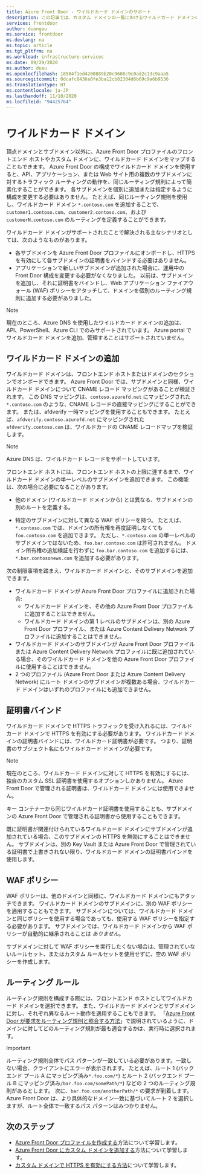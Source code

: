 ```yaml
---
title: Azure Front Door - ワイルドカード ドメインのサポート
description: この記事では、カスタム ドメインの一覧におけるワイルドカード ドメインのマッピングや管理が、Azure Front Door でどのようにサポートされるかについて説明します。
services: frontdoor
author: duongau
ms.service: frontdoor
ms.devlang: na
ms.topic: article
ms.tgt_pltfrm: na
ms.workload: infrastructure-services
ms.date: 09/29/2020
ms.author: duau
ms.openlocfilehash: 18504f1ed4200889b20c9608c9c0ad2c13c9aaa5
ms.sourcegitcommit: 0dcafc8436a0fe3ba12cb82384d6b69c9a6b9536
ms.translationtype: HT
ms.contentlocale: ja-JP
ms.lasthandoff: 11/10/2020
ms.locfileid: "94425764"
---
```

# <a name="wildcard-domains"></a>ワイルドカード ドメイン

頂点ドメインとサブドメイン以外に、Azure Front Door プロファイルのフロントエンド ホストやカスタム ドメインに、ワイルドカード ドメインをマップすることもできます。 Azure Front Door の構成でワイルドカード ドメインを使用すると、API、アプリケーション、または Web サイト用の複数のサブドメインに対するトラフィック ルーティングの動作を、同じルーティング規則によって簡素化することができます。 各サブドメインを個別に追加または指定するように構成を変更する必要はありません。 たとえば、同じルーティング規則を使用し、ワイルドカード ドメイン `*.contoso.com` を追加することで、`customer1.contoso.com`、`customer2.contoso.com`、および `customerN.contoso.com` のルーティングを定義することができます。

ワイルドカード ドメインがサポートされたことで解決される主なシナリオとしては、次のようなものがあります。

- 各サブドメインを Azure Front Door プロファイルにオンボードし、HTTPS を有効にして各サブドメインの証明書をバインドする必要はありません。
- アプリケーションで新しいサブドメインが追加された場合に、運用中の Front Door 構成を変更する必要がなくなりました。 以前は、サブドメインを追加し、それに証明書をバインドし、Web アプリケーション ファイアウォール (WAF) ポリシーをアタッチして、ドメインを個別のルーティング規則に追加する必要がありました。

> [!NOTE]
> 現在のところ、Azure DNS を使用したワイルドカード ドメインの追加は、API、PowerShell、Azure CLI でのみサポートされています。 Azure portal でワイルドカード ドメインを追加、管理することはサポートされていません。

## <a name="adding-wildcard-domains"></a>ワイルドカード ドメインの追加

ワイルドカード ドメインは、フロントエンド ホストまたはドメインのセクションでオンボードできます。 Azure Front Door では、サブドメインと同様、ワイルドカード ドメインについて CNAME レコード マッピングがあることが検証されます。 この DNS マッピングは、`contoso.azurefd.net` にマッピングされた `*.contoso.com` のような、CNAME レコードの直接マッピングにすることができます。 または、afdverify 一時マッピングを使用することもできます。 たとえば、`afdverify.contoso.azurefd.net` にマッピングされた `afdverify.contoso.com` は、ワイルドカードの CNAME レコードマップを検証します。

> [!NOTE]
> Azure DNS は、ワイルドカード レコードをサポートしています。

フロントエンド ホストには、フロントエンド ホストの上限に達するまで、ワイルドカード ドメインの単一レベルのサブドメインを追加できます。 この機能は、次の場合に必要になることがあります。

- 他のドメイン (ワイルドカード ドメインから) とは異なる、サブドメインの別のルートを定義する。

- 特定のサブドメインに対して異なる WAF ポリシーを持つ。 たとえば、`*.contoso.com` では、ドメインの所有権を再度証明しなくても `foo.contoso.com` を追加できます。 ただし、`*.contoso.com` の単一レベルのサブドメインではないため、`foo.bar.contoso.com` は許可されません。 ドメイン所有権の追加検証を行わずに `foo.bar.contoso.com` を追加するには、`*.bar.contosonews.com` を追加する必要があります。

次の制限事項を踏まえ、ワイルドカード ドメインと、そのサブドメインを追加できます。

- ワイルドカード ドメインが Azure Front Door プロファイルに追加された場合:
  - ワイルドカード ドメインを、その他の Azure Front Door プロファイルに追加することはできません。
  - ワイルドカード ドメインの第 1 レベルのサブドメインは、別の Azure Front Door プロファイル、または Azure Content Delivery Network プロファイルに追加することはできません。
- ワイルドカード ドメインのサブドメインが Azure Front Door プロファイルまたは Azure Content Delivery Network プロファイルに既に追加されている場合、そのワイルドカード ドメインを他の Azure Front Door プロファイルに使用することはできません。
- 2 つのプロファイル (Azure Front Door または Azure Content Delivery Network) にルート ドメインのサブドメインが複数ある場合、ワイルドカード ドメインはいずれのプロファイルにも追加できません。

## <a name="certificate-binding"></a>証明書バインド

ワイルドカード ドメインで HTTPS トラフィックを受け入れるには、ワイルドカード ドメインで HTTPS を有効にする必要があります。 ワイルドカード ドメインの証明書バインドには、ワイルドカード証明書が必要です。 つまり、証明書のサブジェクト名にもワイルドカード ドメインが必要です。

> [!NOTE]
> 現在のところ、ワイルドカード ドメインに対して HTTPS を有効にするには、独自のカスタム SSL 証明書を使用するオプションしかありません。 Azure Front Door で管理される証明書は、ワイルドカード ドメインには使用できません。

キー コンテナーから同じワイルドカード証明書を使用することも、サブドメインの Azure Front Door で管理される証明書から使用することもできます。

既に証明書が関連付けられているワイルドカード ドメインにサブドメインが追加されている場合、このサブドメインの HTTPS を無効にすることはできません。 サブドメインは、別の Key Vault または Azure Front Door で管理されている証明書で上書きされない限り、ワイルドカード ドメインの証明書バインドを使用します。

## <a name="waf-policies"></a>WAF ポリシー

WAF ポリシーは、他のドメインと同様に、ワイルドカード ドメインにもアタッチできます。 ワイルドカード ドメインのサブドメインに、別の WAF ポリシーを適用することもできます。 サブドメインについては、ワイルドカード ドメインと同じポリシーを使用する場合であっても、使用する WAF ポリシーを指定する必要があります。 サブドメインでは、ワイルドカード ドメインから WAF ポリシーが自動的に継承されることは *ありません*。

サブドメインに対して WAF ポリシーを実行したくない場合は、管理されていないルールセット、またはカスタム ルールセットを使用せずに、空の WAF ポリシーを作成します。

## <a name="routing-rules"></a>ルーティング ルール

ルーティング規則を構成する際には、フロントエンド ホストとしてワイルドカード ドメインを選択できます。 また、ワイルドカード ドメインとサブドメインに対し、それぞれ異なるルート動作を適用することもできます。 「[Azure Front Door が要求をルーティング規則と照合する方法](front-door-route-matching.md)」で説明されているように、ドメインに対してどのルーティング規則が最も適合するかは、実行時に選択されます。

> [!IMPORTANT]
> ルーティング規則全体でパス パターンが一致している必要があります。一致しない場合、クライアントにエラーが表示されます。 たとえば、ルート 1 (バックエンド プール A にマッピング済み`*.foo.com/*`) とルート 2 (バックエンド プール B にマッピング済み`/bar.foo.com/somePath/*`) などの 2 つのルーティング規則があるとします。 次に、`bar.foo.com/anotherPath/*` の要求が到着します。 Azure Front Door は、より具体的なドメイン一致に基づいてルート 2 を選択しますが、ルート全体で一致するパス パターンはみつかりません。

## <a name="next-steps"></a>次のステップ

- [Azure Front Door プロファイルを作成する](quickstart-create-front-door.md)方法について学習します。
- [Azure Front Door にカスタム ドメインを追加する](front-door-custom-domain.md)方法について学習します。
- [カスタム ドメインで HTTPS を有効にする方法](front-door-custom-domain-https.md)について学習します。
